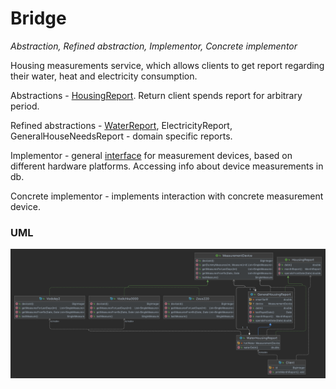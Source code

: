 # Bridge
_Abstraction, Refined abstraction, Implementor, Concrete implementor_

Housing measurements service, which allows clients to get report regarding their water, heat and electricity consumption.

Abstractions - [HousingReport](./housingservice/report/HousingReport.java). Return client spends report for arbitrary period. 

Refined abstractions - [WaterReport](./housingservice/report/WaterHousingReport.java), ElectricityReport, GeneralHouseNeedsReport - domain specific reports.

Implementor - general [interface](./housingservice/measuredevice/MeasurementDevice.java) for measurement devices, based on different hardware platforms. Accessing info about device measurements in db.

Concrete implementor - implements interaction with concrete measurement device.

### UML
![](./uml_housingservice.png)